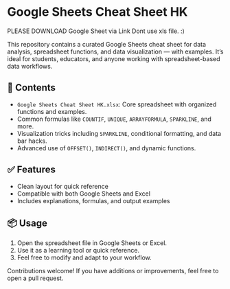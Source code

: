 # Google Sheets Cheat Sheet HK
PLEASE DOWNLOAD Google Sheet via Link Dont use xls file.   :)

This repository contains a curated Google Sheets cheat sheet for data analysis, spreadsheet functions, and data visualization — with examples. It’s ideal for students, educators, and anyone working with spreadsheet-based data workflows.

## 📂 Contents

- `Google Sheets Cheat Sheet HK.xlsx`: Core spreadsheet with organized functions and examples.
- Common formulas like `COUNTIF`, `UNIQUE`, `ARRAYFORMULA`, `SPARKLINE`, and more.
- Visualization tricks including `SPARKLINE`, conditional formatting, and data bar hacks.
- Advanced use of `OFFSET()`, `INDIRECT()`, and dynamic functions.

## ✅ Features

- Clean layout for quick reference
- Compatible with both Google Sheets and Excel
- Includes explanations, formulas, and output examples

## 📦 Usage

1. Open the spreadsheet file in Google Sheets or Excel.
2. Use it as a learning tool or quick reference.
3. Feel free to modify and adapt to your workflow.



Contributions welcome! If you have additions or improvements, feel free to open a pull request.
